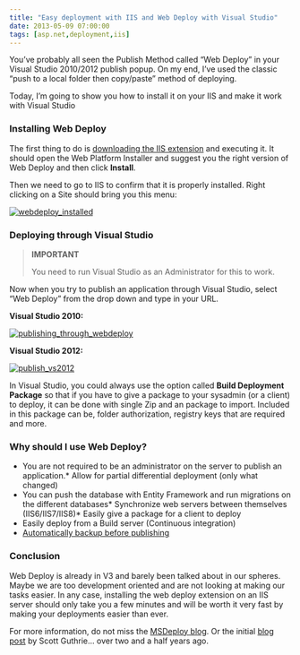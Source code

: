 ```yaml
---
title: "Easy deployment with IIS and Web Deploy with Visual Studio"
date: 2013-05-09 07:00:00
tags: [asp.net,deployment,iis]
---
```


You’ve probably all seen the Publish Method called “Web Deploy” in your Visual Studio 2010/2012 publish popup. On my end, I’ve used the classic “push to a local folder then copy/paste” method of deploying.

Today, I’m going to show you how to install it on your IIS and make it work with Visual Studio

### Installing Web Deploy

The first thing to do is [downloading the IIS extension](http://www.iis.net/downloads/microsoft/web-deploy) and executing it. It should open the Web Platform Installer and suggest you the right version of Web Deploy and then click **Install**.

Then we need to go to IIS to confirm that it is properly installed. Right clicking on a Site should bring you this menu:

[![webdeploy_installed](/posts/files/webdeploy_installed_thumb.png "webdeploy_installed")](/posts/files/webdeploy_installed.png)

### Deploying through Visual Studio
  > **IMPORTANT**
> 
> You need to run Visual Studio as an Administrator for this to work.  

Now when you try to publish an application through Visual Studio, select “Web Deploy” from the drop down and type in your URL.

**Visual Studio 2010:**

[![publishing_through_webdeploy](/posts/files/publishing_through_webdeploy_thumb.png "publishing_through_webdeploy")](/posts/files/publishing_through_webdeploy.png)

**Visual Studio 2012:**

[![publish_vs2012](/posts/files/publish_vs2012_thumb.png "publish_vs2012")](/posts/files/publish_vs2012.png)

In Visual Studio, you could always use the option called **Build Deployment Package** so that if you have to give a package to your sysadmin (or a client) to deploy, it can be done with single Zip and an package to import. Included in this package can be, folder authorization, registry keys that are required and more.

### Why should I use Web Deploy?

*   You are not required to be an administrator on the server to publish an application.*   Allow for partial differential deployment (only what changed)
*   You can push the database with Entity Framework and run migrations on the different databases*   Synchronize web servers between themselves (IIS6/IIS7/IIS8)*   Easily give a package for a client to deploy
*   Easily deploy from a Build server (Continuous integration)
*   [Automatically backup before publishing](http://www.iis.net/learn/publish/using-web-deploy/web-deploy-automatic-backups)  

### Conclusion

Web Deploy is already in V3 and barely been talked about in our spheres. Maybe we are too development oriented and are not looking at making our tasks easier. In any case, installing the web deploy extension on an IIS server should only take you a few minutes and will be worth it very fast by making your deployments easier than ever.

For more information, do not miss the [MSDeploy blog](http://blogs.iis.net/msdeploy/). Or the initial [blog post](http://weblogs.asp.net/scottgu/archive/2010/09/13/automating-deployment-with-microsoft-web-deploy.aspx) by Scott Guthrie… over two and a half years ago.